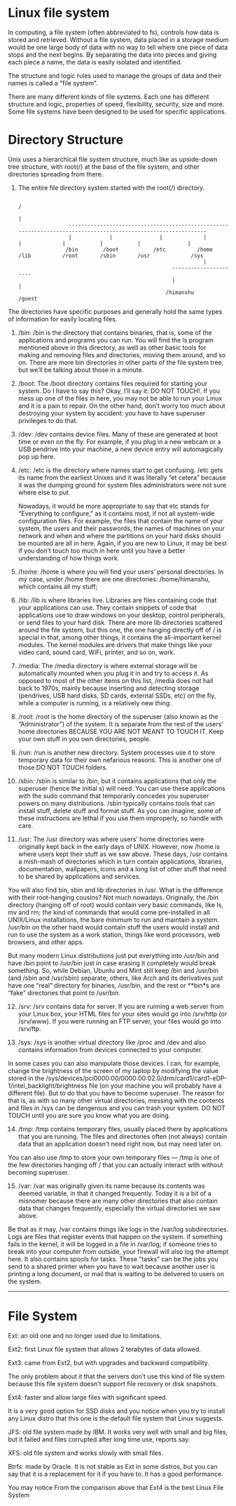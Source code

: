 # Linux file system
In computing, a file system (often abbreviated to fs), controls how data is stored and retrieved.
Without a file system, data placed in a storage medium would be one large body of data with no way to tell where one piece of data stops and the next begins. 
By separating the data into pieces and giving each piece a name, the data is easily isolated and identified.

The structure and logic rules used to manage the groups of data and their names is called a "file system".

There are many different kinds of file systems. Each one has different structure and logic, properties of speed, flexibility, security, size and more. 
Some file systems have been designed to be used for specific applications.

# Directory Structure
Unix uses a hierarchical file system structure, much like as upside-down tree structure, with root(/) at the base of the file system, and other directories spreading from there.
1. The entire file directory system started with the root(/) directory.

                                                                             /
                                                                             |
                       ---------------------------------------------------------------------------------------------------------------
                       |            |               |             |             |             |           |           |               |
                      /bin        /boot           /etc          /home         /lib          /root       /sbin       /usr             /sys
                                                                  |
                                                        ----------------------
                                                        |                     |
                                                      /himanshu           /guest
                                    
 The directories have specific purposes and generally hold the same types of information for easily locating files.
 
 1. /bin: /bin is the directory that contains binaries, that is, some of the applications and programs you can run. You will find the ls program mentioned above in this directory, as well as other basic tools for making and removing files and directories, moving them around, and so on. There are more bin directories in other parts of the file system tree, but we’ll be talking about those in a minute.
 
 2. /boot: The /boot directory contains files required for starting your system. Do I have to say this? Okay, I’ll say it: DO NOT TOUCH!. If you mess up one of the files in here, you may not be able to run your Linux and it is a pain to repair. On the other hand, don’t worry too much about destroying your system by accident: you have to have superuser privileges to do that.
 
 3. /dev: /dev contains device files.  Many of these are generated at boot time or even on the fly. For example, if you plug in a new webcam or a USB pendrive into your machine, a new device entry will automagically pop up here.
 
 4. /etc: /etc is the directory where names start to get confusing. /etc gets its name from the earliest Unixes and it was literally “et cetera” because it was the dumping ground for system files administrators were not sure where else to put.

       Nowadays, it would be more appropriate to say that etc stands for “Everything to configure,” as it contains most, if not all system-wide configuration            files. For example, the files that contain the name of your system, the users and their passwords, the names of machines on your network and when and where        the partitions on your hard disks should be mounted are all in here. Again, if you are new to Linux, it may be best if you don’t touch too much in here            until you have a better understanding of how things work.
       
 5. /home: /home is where you will find your users’ personal directories. In my case, under /home there are one directories: /home/himanshu, which contains all my stuff;
 
 6. /lib: /lib is where libraries live. Libraries are files containing code that your applications can use. They contain snippets of code that applications use to draw windows on your desktop, control peripherals, or send files to your hard disk.
 There are more lib directories scattered around the file system, but this one, the one hanging directly off of / is special in that, among other things, it contains the all-important kernel modules. The kernel modules are drivers that make things like your video card, sound card, WiFi, printer, and so on, work.
 
 7. /media: The /media directory is where external storage will be automatically mounted when you plug it in and try to access it. As opposed to most of the other items on this list, /media does not hail back to 1970s, mainly because inserting and detecting storage (pendrives, USB hard disks, SD cards, external SSDs, etc) on the fly, while a computer is running, is a relatively new thing.
 
 8. /root: /root is the home directory of the superuser (also known as the “Administrator”) of the system. It is separate from the rest of the users’ home directories BECAUSE YOU ARE NOT MEANT TO TOUCH IT. Keep your own stuff in you own directories, people.
 
9. /run: /run is another new directory. System processes use it to store temporary data for their own nefarious reasons. This is another one of those DO NOT TOUCH folders.

10. /sbin: /sbin is similar to /bin, but it contains applications that only the superuser (hence the initial s) will need. You can use these applications with the sudo command that temporarily concedes you superuser powers on many distributions. /sbin typically contains tools that can install stuff, delete stuff and format stuff. As you can imagine, some of these instructions are lethal if you use them improperly, so handle with care.

11. /usr: The /usr directory was where users’ home directories were originally kept back in the early days of UNIX. However, now /home is where users kept their stuff as we saw above. These days, /usr contains a mish-mash of directories which in turn contain applications, libraries, documentation, wallpapers, icons and a long list of other stuff that need to be shared by applications and services.

You will also find bin, sbin and lib directories in /usr. What is the difference with their root-hanging cousins? Not much nowadays. Originally, the /bin directory (hanging off of root) would contain very basic commands, like ls, mv and rm; the kind of commands that would come pre-installed in all UNIX/Linux installations, the bare minimum to run and maintain a system. /usr/bin on the other hand would contain stuff the users would install and run to use the system as a work station, things like word processors, web browsers, and other apps.

But many modern Linux distributions just put everything into /usr/bin and have /bin point to /usr/bin just in case erasing it completely would break something. So, while Debian, Ubuntu and Mint still keep /bin and /usr/bin (and /sbin and /usr/sbin) separate; others, like Arch and its derivatives just have one “real” directory for binaries, /usr/bin, and the rest or **bin*s are “fake” directories that point to /usr/bin.

12. /srv: /srv contains data for server.  If you are running a web server from your Linux box, your HTML files for your sites would go into /srv/http (or /srv/www). If you were running an FTP server, your files would go into /srv/ftp.


13. /sys: /sys is another virtual directory like /proc and /dev and also contains information from devices connected to your computer.

In some cases you can also manipulate those devices. I can, for example, change the brightness of the screen of my laptop by modifying the value stored in the /sys/devices/pci0000:00/0000:00:02.0/drm/card1/card1-eDP-1/intel_backlight/brightness file (on your machine you will probably have a different file). But to do that you have to become superuser. The reason for that is, as with so many other virtual directories, messing with the contents and files in /sys can be dangerous and you can trash your system. DO NOT TOUCH until you are sure you know what you are doing.

14. /tmp: /tmp contains temporary files, usually placed there by applications that you are running. The files and directories often (not always) contain data that an application doesn’t need right now, but may need later on.

You can also use /tmp to store your own temporary files — /tmp is one of the few directories hanging off / that you can actually interact with without becoming superuser.

15. /var: /var was originally given its name because its contents was deemed variable, in that it changed frequently. Today it is a bit of a misnomer because there are many other directories that also contain data that changes frequently, especially the virtual directories we saw above.

Be that as it may, /var contains things like logs in the /var/log subdirectories. Logs are files that register events that happen on the system. If something fails in the kernel, it will be logged in a file in /var/log; if someone tries to break into your computer from outside, your firewall will also log the attempt here. It also contains spools for tasks. These “tasks” can be the jobs you send to a shared printer when you have to wait because another user is printing a long document, or mail that is waiting to be delivered to users on the system.                                                                

---------------------------------------------------------------------------------------------------------

# File System

Ext: an old one and no longer used due to limitations.

Ext2: first Linux file system that allows 2 terabytes of data allowed.

Ext3: came from Ext2, but with upgrades and backward compatibility.

The only problem about it that the servers don’t use this kind of file system because this file system doesn’t support file recovery or disk snapshots.

Ext4: faster and allow large files with significant speed.

It is a very good option for SSD disks and you notice when you try to install any Linux distro that this one is the default file system that Linux suggests.

JFS: old file system made by IBM. It works very well with small and big files, but it failed and files corrupted after long time use, reports say.

XFS: old file system and works slowly with small files.

Btrfs: made by Oracle. It is not stable as Ext in some distros, but you can say that it is a replacement for it if you have to. It has a good performance.

You may notice From the comparison above that Ext4 is the best Linux File System
